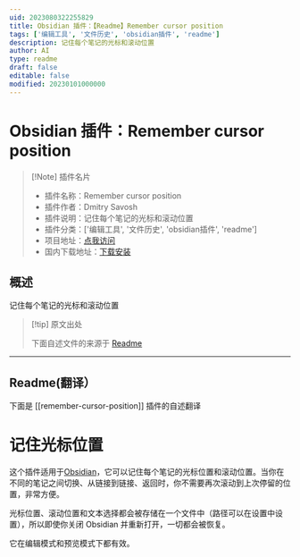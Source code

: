 ```yaml
---
uid: 2023080322255829
title: Obsidian 插件：【Readme】Remember cursor position
tags: ['编辑工具', '文件历史', 'obsidian插件', 'readme']
description: 记住每个笔记的光标和滚动位置
author: AI
type: readme
draft: false
editable: false
modified: 20230101000000
---
```


# Obsidian 插件：Remember cursor position

> [!Note] 插件名片
> - 插件名称：Remember cursor position
> - 插件作者：Dmitry Savosh
> - 插件说明：记住每个笔记的光标和滚动位置
> - 插件分类：['编辑工具', '文件历史', 'obsidian插件', 'readme']
> - 项目地址：[点我访问](https://github.com/dy-sh/obsidian-remember-cursor-position)
> - 国内下载地址：[下载安装](https://pkmer.cn/products/plugin/pluginMarket/?remember-cursor-position)

## 概述

记住每个笔记的光标和滚动位置



> [!tip] 原文出处
> 
>下面自述文件的来源于 [Readme](https://ghproxy.net/https://raw.githubusercontent.com/dy-sh/obsidian-remember-cursor-position/master/README.md)
> 

---

## Readme(翻译）

下面是 [[remember-cursor-position]] 插件的自述翻译


# 记住光标位置

这个插件适用于[Obsidian](https://obsidian.md/)，它可以记住每个笔记的光标位置和滚动位置。当你在不同的笔记之间切换、从链接到链接、返回时，你不需要再次滚动到上次停留的位置，非常方便。

光标位置、滚动位置和文本选择都会被存储在一个文件中（路径可以在设置中设置），所以即使你关闭 Obsidian 并重新打开，一切都会被恢复。

它在编辑模式和预览模式下都有效。



